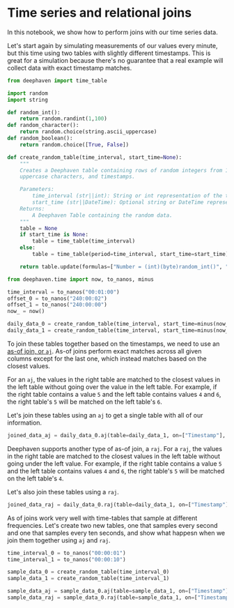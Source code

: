 # Time series and relational joins

In this notebook, we show how to perform joins with our time series data.

Let's start again by simulating measurements of our values every minute, but this time using two tables with slightly different timestamps. This is great for a simulation because there's no guarantee that a real example will collect data with exact timestamp matches.

```python
from deephaven import time_table

import random
import string

def random_int():
    return random.randint(1,100)
def random_character():
    return random.choice(string.ascii_uppercase)
def random_boolean():
    return random.choice([True, False])

def create_random_table(time_interval, start_time=None):
    """
    Creates a Deephaven table containing rows of random integers from 1 to 99, random
    uppercase characters, and timestamps.

    Parameters:
        time_interval (str||int): String or int representation of the time interval between rows.
        start_time (str||DateTime): Optional string or DateTime representation of the start time.
    Returns:
        A Deephaven Table containing the random data.
    """
    table = None
    if start_time is None:
        table = time_table(time_interval)
    else:
        table = time_table(period=time_interval, start_time=start_time)

    return table.update(formulas=["Number = (int)(byte)random_int()", "Character = (String)random_character()", "Boolean = (boolean)random_boolean()"])

from deephaven.time import now, to_nanos, minus

time_interval = to_nanos("00:01:00")
offset_0 = to_nanos("240:00:02")
offset_1 = to_nanos("240:00:00")
now_ = now()

daily_data_0 = create_random_table(time_interval, start_time=minus(now_, offset_0))
daily_data_1 = create_random_table(time_interval, start_time=minus(now_, offset_1))
```

To join these tables together based on the timestamps, we need to use an [as-of join, or `aj`](https://deephaven.io/core/docs/reference/table-operations/join/aj/). As-of joins perform exact matches across all given columns except for the last one, which instead matches based on the closest values.

For an `aj`, the values in the right table are matched to the closest values in the left table without going over the value in the left table. For example, if the right table contains a value `5` and the left table contains values `4` and `6`, the right table's `5` will be matched on the left table's `6`.

Let's join these tables using an `aj` to get a single table with all of our information.

```python
joined_data_aj = daily_data_0.aj(table=daily_data_1, on=["Timestamp"], joins=["Number1 = Number", "Character1 = Character", "Boolean1 = Boolean"])
```

Deephaven supports another type of as-of join, a `raj`. For a `raj`, the values in the right table are matched to the closest values in the left table without going under the left value. For example, if the right table contains a value `5` and the left table contains values `4` and `6`, the right table's `5` will be matched on the left table's `4`.

Let's also join these tables using a `raj`.

```python
joined_data_raj = daily_data_0.raj(table=daily_data_1, on=["Timestamp"], joins=["Number1 = Number", "Character1 = Character", "Boolean1 = Boolean"])
```

As of joins work very well with time-tables that sample at different frequencies. Let's create two new tables, one that samples every second and one that samples every ten seconds, and show what happesn when we join them together using `aj` and `raj`.

```python
time_interval_0 = to_nanos("00:00:01")
time_interval_1 = to_nanos("00:00:10")

sample_data_0 = create_random_table(time_interval_0)
sample_data_1 = create_random_table(time_interval_1)

sample_data_aj = sample_data_0.aj(table=sample_data_1, on=["Timestamp"], joins=["Number1 = Number", "Character1 = Character", "Boolean1 = Boolean"])
sample_data_raj = sample_data_0.raj(table=sample_data_1, on=["Timestamp"], joins=["Number1 = Number", "Character1 = Character", "Boolean1 = Boolean"])
```
